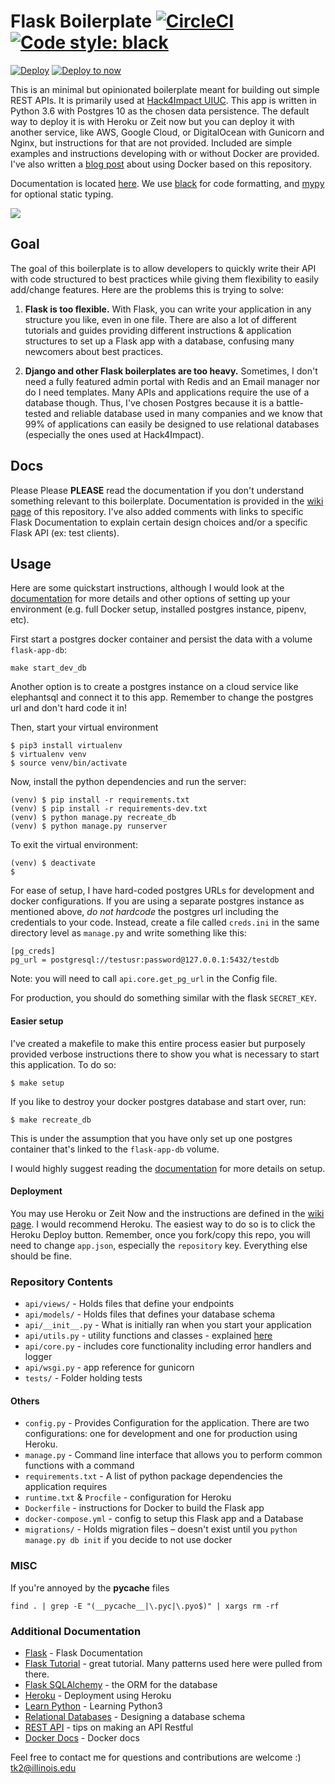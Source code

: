 # Flask Boilerplate [![CircleCI](https://circleci.com/gh/tko22/flask-boilerplate/tree/master.svg?style=svg&circle-token=:circle-token)](https://circleci.com/gh/tko22/flask-boilerplate/tree/master) <a href="https://github.com/ambv/black"><img alt="Code style: black" src="https://img.shields.io/badge/code%20style-black-000000.svg"></a>

[![Deploy](https://www.herokucdn.com/deploy/button.svg)](https://heroku.com/deploy)
[![Deploy to now](https://deploy.now.sh/static/button.svg)](https://deploy.now.sh/?repo=https://github.com/tko22/flask-boilerplate&env=DATABASE_URL) 

This is an minimal but opinionated boilerplate meant for building out simple REST APIs. It is primarily used at [Hack4Impact UIUC](https://github.com/hack4impact-uiuc). This app is written in Python 3.6 with Postgres 10 as the chosen data persistence. The default way to deploy it is with Heroku or Zeit now but you can deploy it with another service, like AWS, Google Cloud, or DigitalOcean with Gunicorn and Nginx, but instructions for that are not provided. Included are simple examples and instructions developing with or without Docker are provided. I've also written a <a href="https://medium.freecodecamp.org/docker-development-workflow-a-guide-with-flask-and-postgres-db1a1843044a">blog post</a> about using Docker based on this repository.<br>

Documentation is located [here](https://github.com/tko22/flask-boilerplate/wiki). We use [black](https://github.com/ambv/black) for code formatting, and [mypy](http://mypy-lang.org/) for optional static typing.

![](../master/docs/flask.gif)

## Goal

The goal of this boilerplate is to allow developers to quickly write their API with code structured to best practices while giving them flexibility to easily add/change features. Here are the problems this is trying to solve:

1.  **Flask is too flexible.** With Flask, you can write your application in any structure you like, even in one file. There are also a lot of different tutorials and guides providing different instructions & application structures to set up a Flask app with a database, confusing many newcomers about best practices.

2.  **Django and other Flask boilerplates are too heavy.** Sometimes, I don't need a fully featured admin portal with Redis and an Email manager nor do I need templates. Many APIs and applications require the use of a database though. Thus, I've chosen Postgres because it is a battle-tested and reliable database used in many companies and we know that 99% of applications can easily be designed to use relational databases (especially the ones used at Hack4Impact).

## Docs

Please Please **PLEASE** read the documentation if you don't understand something relevant to this boilerplate. Documentation is provided in the [wiki page](https://github.com/tko22/flask-boilerplate/wiki) of this repository. I've also added comments with links to specific Flask Documentation to explain certain design choices and/or a specific Flask API (ex: test clients).

## Usage

Here are some quickstart instructions, although I would look at the [documentation](https://github.com/tko22/flask-boilerplate/wiki) for more details and other options of setting up your environment (e.g. full Docker setup, installed postgres instance, pipenv, etc).

First start a postgres docker container and persist the data with a volume `flask-app-db`:

```
make start_dev_db
```

Another option is to create a postgres instance on a cloud service like elephantsql and connect it to this app. Remember to change the postgres url and don't hard code it in!

Then, start your virtual environment

```
$ pip3 install virtualenv
$ virtualenv venv
$ source venv/bin/activate
```
Now, install the python dependencies and run the server:
```
(venv) $ pip install -r requirements.txt
(venv) $ pip install -r requirements-dev.txt
(venv) $ python manage.py recreate_db
(venv) $ python manage.py runserver
```

To exit the virtual environment:
```
(venv) $ deactivate
$
```

For ease of setup, I have hard-coded postgres URLs for development and docker configurations. If you are using a separate postgres instance as mentioned above, _do not hardcode_ the postgres url including the credentials to your code. Instead, create a file called `creds.ini` in the same directory level as `manage.py` and write something like this:

```
[pg_creds]
pg_url = postgresql://testusr:password@127.0.0.1:5432/testdb
```
Note: you will need to call `api.core.get_pg_url` in the Config file.

For production, you should do something similar with the flask `SECRET_KEY`.

#### Easier setup

I've created a makefile to make this entire process easier but purposely provided verbose instructions there to show you what is necessary to start this application. To do so:
```
$ make setup
```

If you like to destroy your docker postgres database and start over, run:
```
$ make recreate_db
```
This is under the assumption that you have only set up one postgres container that's linked to the `flask-app-db` volume.

I would highly suggest reading the [documentation](https://github.com/tko22/flask-boilerplate/wiki) for more details on setup.

#### Deployment

You may use Heroku or Zeit Now and the instructions are defined in the [wiki page](https://github.com/tko22/flask-boilerplate/wiki). I would recommend Heroku. The easiest way to do so is to click the Heroku Deploy button. Remember, once you fork/copy this repo, you will need to change `app.json`, especially the `repository` key. Everything else should be fine.

### Repository Contents

- `api/views/` - Holds files that define your endpoints
- `api/models/` - Holds files that defines your database schema
- `api/__init__.py` - What is initially ran when you start your application
- `api/utils.py` - utility functions and classes - explained [here](https://github.com/tko22/flask-boilerplate/wiki/Conventions)
- `api/core.py` - includes core functionality including error handlers and logger
- `api/wsgi.py` - app reference for gunicorn
- `tests/` - Folder holding tests

#### Others

- `config.py` - Provides Configuration for the application. There are two configurations: one for development and one for production using Heroku.
- `manage.py` - Command line interface that allows you to perform common functions with a command
- `requirements.txt` - A list of python package dependencies the application requires
- `runtime.txt` & `Procfile` - configuration for Heroku
- `Dockerfile` - instructions for Docker to build the Flask app
- `docker-compose.yml` - config to setup this Flask app and a Database
- `migrations/` - Holds migration files – doesn't exist until you `python manage.py db init` if you decide to not use docker

### MISC

If you're annoyed by the **pycache** files

```
find . | grep -E "(__pycache__|\.pyc|\.pyo$)" | xargs rm -rf
```

### Additional Documentation

- [Flask](http://flask.pocoo.org/) - Flask Documentation
- [Flask Tutorial](http://flask.pocoo.org/docs/1.0/tutorial/) - great tutorial. Many patterns used here were pulled from there.
- [Flask SQLAlchemy](http://flask-sqlalchemy.pocoo.org/2.3/) - the ORM for the database
- [Heroku](https://devcenter.heroku.com/articles/getting-started-with-python#introduction) - Deployment using Heroku
- [Learn Python](https://www.learnpython.org/) - Learning Python3
- [Relational Databases](https://www.ntu.edu.sg/home/ehchua/programming/sql/Relational_Database_Design.html) - Designing a database schema
- [REST API](http://www.restapitutorial.com/lessons/restquicktips.html) - tips on making an API Restful
- [Docker Docs](https://docs.docker.com/get-started/) - Docker docs

Feel free to contact me for questions and contributions are welcome :) <br>
tk2@illinois.edu
